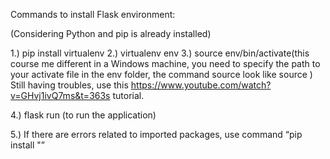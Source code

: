 Commands to install Flask environment:

(Considering Python and pip is already installed)

1.) pip install virtualenv
2.) virtualenv env
3.) source env/bin/activate(this course me different in a Windows machine, you need to specify the path to your activate file in the env folder, the command source look like source <path to your activate folder>)
Still having troubles, use this https://www.youtube.com/watch?v=GHvj1ivQ7ms&t=363s tutorial.

4.) flask run (to run the application)

5.) If there are errors related to imported packages, use command “pip install "<package name>”
